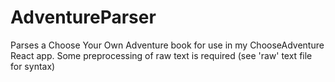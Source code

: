 # AdventureParser
Parses a Choose Your Own Adventure book for use in my ChooseAdventure React app.
Some preprocessing of raw text is required (see 'raw' text file for syntax)
